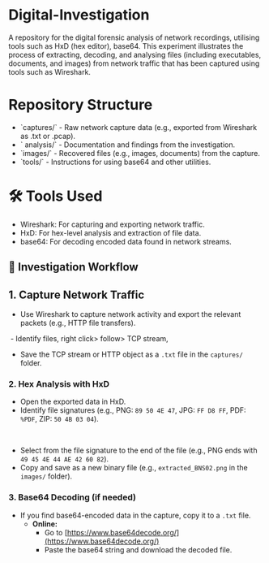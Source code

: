 # Digital-Investigation
A repository for the digital forensic analysis of network recordings, utilising tools such as HxD (hex editor), base64.  This experiment illustrates the process of extracting, decoding, and analysing files (including executables, documents, and images) from network traffic that has been captured using tools such as Wireshark.
<h1>Repository Structure</h1>
  <ul>
  <li>`captures/` - Raw network capture data (e.g., exported from Wireshark as .txt or .pcap).</li>
  <li>` analysis/` - Documentation and findings from the investigation.</li>
  <li>`images/` - Recovered files (e.g., images, documents) from the capture.</li>
  <li>`tools/` - Instructions for using base64 and other utilities.</li>
  </ul>
<h1>🛠 Tools Used</h1>
    <ul>
    <li>Wireshark: For capturing and exporting network traffic.</li>
    <li>HxD: For hex-level analysis and extraction of file data.</li>
    <li>base64: For decoding encoded data found in network streams.</li>
    </ul>
<h2>🚦 Investigation Workflow</h2>

## 1. Capture Network Traffic
   - Use Wireshark to capture network activity and export the relevant packets (e.g., HTTP file transfers).
<img src="">
   - Identify files, right click> follow> TCP stream,
<img src="">

   - Save the TCP stream or HTTP object as a `.txt` file in the `captures/` folder.

### 2. **Hex Analysis with HxD**
   - Open the exported data in HxD.
   - Identify file signatures (e.g., PNG: `89 50 4E 47`, JPG: `FF D8 FF`, PDF: `%PDF`, ZIP: `50 4B 03 04`).
<img src="">
<img src="">
<img src="">
<img src="">

   - Select from the file signature to the end of the file (e.g., PNG ends with `49 45 4E 44 AE 42 60 82`).
   - Copy and save as a new binary file (e.g., `extracted_BNS02.png` in the `images/` folder).

### 3. **Base64 Decoding (if needed)**
   - If you find base64-encoded data in the capture, copy it to a `.txt` file.
     - **Online:**  
       - Go to [https://www.base64decode.org/](https://www.base64decode.org/)
       - Paste the base64 string and download the decoded file.

